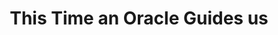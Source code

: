 ---
layout: post
type: [episode, adventurebook]
title: This Time an Oracle Guides us
abnumber: 2
section: 0
part: 5
description: We start out our final attempt at this adventure book with the luck of very high values for skill, stamina and luck. Additionally there is a voice in the ether telling us when we are about to make a wrong turn or take an unnecessary risk. With these abilities at our disposal nothing things can't go wrong. Or can they?
image: /images/banners/ab02banner.jpg
audio: Adv--Book-2-This-Time-an-Oracle-Guides-us-e247suq
youtube: byfBtgtoxBo
transcript: 0
speakers: [William Blacoe, Steven Guscott]
categories: [RPG, adventure-book]
tags: []
comments: true
---